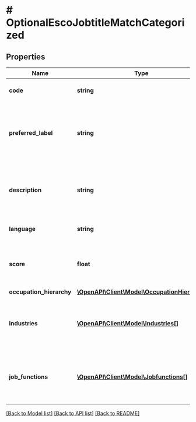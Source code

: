 # # OptionalEscoJobtitleMatchCategorized

## Properties

Name | Type | Description | Notes
------------ | ------------- | ------------- | -------------
**code** | **string** | This field shows the ESCO code. | [optional]
**preferred_label** | **string** | This field shows the preferred label according with the ESCO classification. | [optional]
**description** | **string** | This field shows the description according with the ESCO classification. | [optional]
**language** | **string** | This field shows the language. | [optional]
**score** | **float** | This field shows the similarity score calculate by the model. | [optional]
**occupation_hierarchy** | [**\OpenAPI\Client\Model\OccupationHierarchy**](OccupationHierarchy.md) |  | [optional]
**industries** | [**\OpenAPI\Client\Model\Industries[]**](Industries.md) | This field shows the top three industries related with the occupation. | [optional]
**job_functions** | [**\OpenAPI\Client\Model\Jobfunctions[]**](Jobfunctions.md) | This field shows the top three job functions related with the occupation. | [optional]

[[Back to Model list]](../../README.md#models) [[Back to API list]](../../README.md#endpoints) [[Back to README]](../../README.md)
